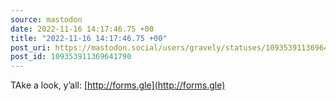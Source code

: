 ```yaml
---
source: mastodon
date: 2022-11-16 14:17:46.75 +00
title: "2022-11-16 14:17:46.75 +00"
post_uri: https://mastodon.social/users/gravely/statuses/109353911369641790
post_id: 109353911369641790
---
```

TAke a look, y’all: [http://forms.gle](http://forms.gle)


